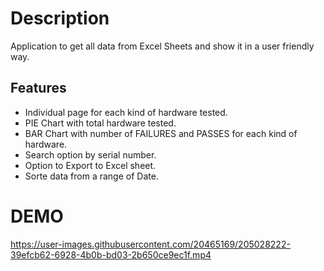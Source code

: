 # Description
Application to get all data from Excel Sheets and show it in a user friendly way.

## Features
  - Individual page for each kind of hardware tested.
  - PIE Chart with total hardware tested.
  - BAR Chart with number of FAILURES and PASSES for each kind of hardware.
  - Search option by serial number.
  - Option to Export to Excel sheet.
  - Sorte data from a range of Date.

# DEMO


https://user-images.githubusercontent.com/20465169/205028222-39efcb62-6928-4b0b-bd03-2b650ce9ec1f.mp4

